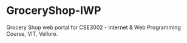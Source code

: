# GroceryShop-IWP
Grocery Shop web portal for CSE3002 - Internet &amp; Web Programming Course, VIT, Vellore.
